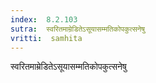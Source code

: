 ```yaml
---
index:  8.2.103
sutra:  स्वरितमाम्रेडितेऽसूयासम्मतिकोपकुत्सनेषु
vritti:  samhita 
---
```


स्वरितमाम्रेडितेऽसूयासम्मतिकोपकुत्सनेषु

